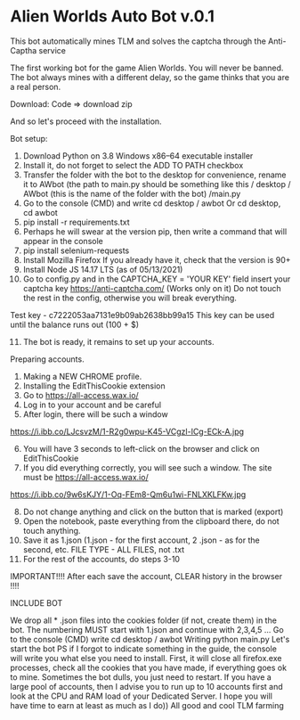 # Alien Worlds Auto Bot v.0.1

This bot automatically mines TLM and solves the captcha through the Anti-Captha service

The first working bot for the game Alien Worlds. You will never be banned. The bot always mines with a different delay, so the game thinks that you are a real person.

Download: Code => download zip

And so let's proceed with the installation.

Bot setup:

1. Download Python on 3.8 Windows x86–64 executable installer
2. Install it, do not forget to select the ADD TO PATH checkbox
3. Transfer the folder with the bot to the desktop for convenience, rename it to AWbot (the path to main.py should be something like this / desktop / AWbot (this is the name of the folder with the bot) /main.py
4. Go to the console (CMD) and write cd desktop / awbot Or cd desktop, cd awbot
5. pip install -r requirements.txt
6. Perhaps he will swear at the version pip, then write a command that will appear in the console
7. pip install selenium-requests
8. Install Mozilla Firefox If you already have it, check that the version is 90+
9. Install Node JS 14.17 LTS (as of 05/13/2021)
10. Go to config.py and in the CAPTCHA_KEY = 'YOUR KEY' field insert your captcha key https://anti-captcha.com/ (Works only on it) Do not touch the rest in the config, otherwise you will break everything.

Test key - c7222053aa7131e9b09ab2638bb99a15
This key can be used until the balance runs out (100 + $)

11. The bot is ready, it remains to set up your accounts.

Preparing accounts.

1. Making a NEW CHROME profile.
2. Installing the EditThisCookie extension
3. Go to https://all-access.wax.io/
4. Log in to your account and be careful
5. After login, there will be such a window

https://i.ibb.co/LJcsvzM/1-R2g0wpu-K45-VCgzl-ICg-ECk-A.jpg

6. You will have 3 seconds to left-click on the browser and click on EditThisCookie
7. If you did everything correctly, you will see such a window. The site must be https://all-access.wax.io/

https://i.ibb.co/9w6sKJY/1-Oq-FEm8-Qm6u1wi-FNLXKLFKw.jpg

8. Do not change anything and click on the button that is marked (export)
9. Open the notebook, paste everything from the clipboard there, do not touch anything.
10. Save it as 1.json (1.json - for the first account, 2 .json - as for the second, etc. FILE TYPE - ALL FILES, not .txt
11. For the rest of the accounts, do steps 3-10

IMPORTANT!!!! After each save the account, CLEAR history in the browser !!!!

INCLUDE BOT

We drop all * .json files into the cookies folder (if not, create them) in the bot. The numbering MUST start with 1.json and continue with 2,3,4,5 ...
Go to the console (CMD) write cd desktop / awbot
Writing python main.py
Let's start the bot
PS if I forgot to indicate something in the guide, the console will write you what else you need to install.
First, it will close all firefox.exe processes, check all the cookies that you have made, if everything goes ok to mine. Sometimes the bot dulls, you just need to restart. If you have a large pool of accounts, then I advise you to run up to 10 accounts first and look at the CPU and RAM load of your Dedicated Server.
I hope you will have time to earn at least as much as I do))
All good and cool TLM farming
